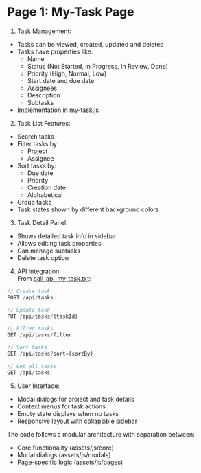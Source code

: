 # **Page 1**: My-Task Page
1. Task Management:

- Tasks can be viewed, created, updated and deleted
- Tasks have properties like:
    - Name
    - Status (Not Started, In Progress, In Review, Done)
    - Priority (High, Normal, Low)
    - Start date and due date
    - Assignees
    - Description
    - Subtasks
- Implementation in [my-task.js](vscode-file://vscode-app/c:/Users/win11/AppData/Local/Programs/Microsoft%20VS%20Code/resources/app/out/vs/code/electron-browser/workbench/workbench.html)

2. Task List Features:

- Search tasks
- Filter tasks by:
    - Project
    - Assignee
- Sort tasks by:
    - Due date
    - Priority
    - Creation date
    - Alphabetical
- Group tasks
- Task states shown by different background colors

3. Task Detail Panel:

- Shows detailed task info in sidebar
- Allows editing task properties
- Can manage subtasks
- Delete task option

4. API Integration:  
    From [call-api-my-task.txt](vscode-file://vscode-app/c:/Users/win11/AppData/Local/Programs/Microsoft%20VS%20Code/resources/app/out/vs/code/electron-browser/workbench/workbench.html):
```js
// Create task
POST /api/tasks

// Update task
PUT /api/tasks/{taskId} 

// Filter tasks
GET /api/tasks/filter

// Sort tasks
GET /api/tasks?sort={sortBy}

// Get all tasks
GET /api/tasks
```
5. User Interface:

- Modal dialogs for project and task details
- Context menus for task actions
- Empty state displays when no tasks
- Responsive layout with collapsible sidebar

The code follows a modular architecture with separation between:

- Core functionality (assets/js/core)
- Modal dialogs (assets/js/modals)
- Page-specific logic (assets/js/pages)